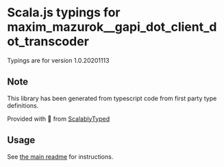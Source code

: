 
# Scala.js typings for maxim_mazurok__gapi_dot_client_dot_transcoder

Typings are for version 1.0.20201113



## Note
This library has been generated from typescript code from first party type definitions.

Provided with :purple_heart: from [ScalablyTyped](https://github.com/oyvindberg/ScalablyTyped)

## Usage
See [the main readme](../../readme.md) for instructions.


